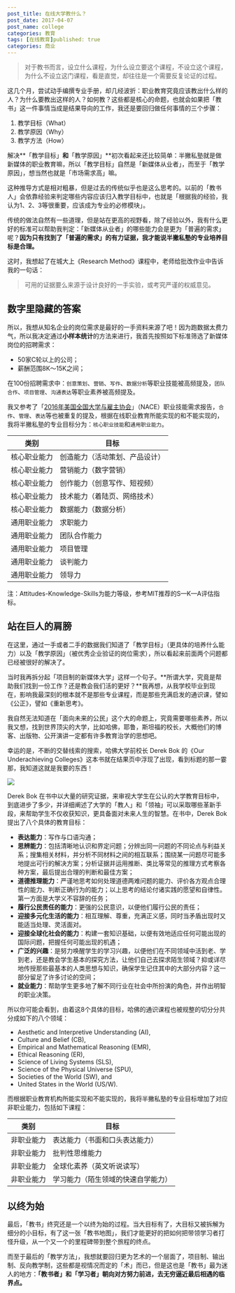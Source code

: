 ```yaml
---
post_title: 在线大学教什么？
post_date: 2017-04-07
post_name: college
categories: 教育
tags: [在线教育]published: true
categories: 商业
---
```


> 对于教书而言，设立什么课程，为什么设立要这个课程，不设立这个课程，为什么不设立这门课程，看是直觉，却往往是一个需要反复论证的过程。

这几个月，尝试动手编撰专业手册，却几经波折：职业教育究竟应该教出什么样的人？为什么要教出这样的人？如何教？这些都是核心的命题，也就会如果把「教书」这一件事情当成是结果导向的工作，我还是要回归做任何事情的三个步骤：

1. 教学目标（What）
2. 教学原因（Why）
3. 教学方法（How）


解决**「教学目标」**和**「教学原因」**初次看起来还比较简单：半撇私塾就是做新媒体的职业教育嘛，所以「教学目标」自然是「新媒体从业者」，而至于「教学原因」，想当然也就是「市场需求高」嘛。

这种推导方式是相对粗暴，但是过去的传统似乎也是这么思考的。以前的「教书人」会依靠经验来判定哪些内容应该归入教学目标中，也就是「根据我的经验，我认为1、2、3等很重要，应该成为专业的必修模块」。

传统的做法自然有一些道理，但是站在更高的视野看，除了经验以外，我有什么更好的标准可以帮助我判定：「新媒体从业者」的哪些能力会是更为「普遍的需求」呢？**因为只有找到了「普遍的需求」的有力证据，我才能说半撇私塾的专业培养目标是合理。**

这时，我想起了在城大上《Research Method》课程中，老师给批改作业中告诉我的一句话：

> 可用的证据要么来源于设计良好的一手实验，或考究严谨的权威意见。

## 数字里隐藏的答案

所以，我想从知名企业的岗位需求是最好的一手资料来源了吧！因为跑数据太费力气，所以我决定通过**小样本统计**的方法来进行，我首先按照如下标准筛选了新媒体岗位的招聘需求：

- 50家C轮以上的公司；
- 薪酬范围8K～15K之间；

在100份招聘需求中：`创意策划`、`营销`、`写作`、`数据分析`等职业技能被高频提及，`团队合作`、`项目管理`、`沟通表达`等职业素养被高频提及。

我又参考了「[2016年美国全国大学与雇主协会](https://careers.college.indiana.edu/blog/2017/01/10/here-are-the-top-10-attributes-employers-want-to-see-on-your-resume-how-many-have-you-got/)」（NACE）职业技能需求报告，`合作`、`管理`、`表达`等也被重复的提及，根据在线职业教育所能实现的和不能实现的，我将半撇私塾的专业目标分为：`核心职业技能`和`通用职业能力`。

| 类别     | 目标              |
| ------ | --------------- |
| 核心职业能力 | 创造能力（活动策划、产品设计） |
| 核心职业能力 | 营销能力（数字营销）      |
| 核心职业能力 | 创作能力（创意写作、短视频）  |
| 核心职业能力 | 技术能力（着陆页、网络技术）  |
| 核心职业能力 | 数据能力（数据分析）      |
| 通用职业能力 | 求职能力            |
| 通用职业能力 | 团队合作能力          |
| 通用职业能力 | 项目管理            |
| 通用职业能力 | 谈判能力            |
| 通用职业能力 | 领导力             |

注：Attitudes-Knowledge-Skills为能力等级，参考MIT推荐的S—K—A评估指标。

## 站在巨人的肩膀

在这里，通过一手或者二手的数据我们知道了「教学目标」（更具体的培养什么能力）以及「教学原因」（被优秀企业验证的岗位需求），所以看起来前面两个问题都已经被很好的解决了。

当时我再拆分起「项目制的新媒体大学」这样一个句子。**所谓大学，究竟是帮助我们找到一份工作？还是教会我们活的更好？**我再想，从我学校毕业到现在，影响我最深刻的根本就不是那些专业课程，而是那些充满启发的通识课，譬如《公正》，譬如《重新思考》。

我自然无法知道在「面向未来的公民」这个大的命题上，究竟需要哪些素养，所以我又想，找到世界顶尖的大学，比如哈佛，耶鲁，斯坦福的校长，大概他们的博客、出版物、公开演讲一定都有许多教育治学的思想吧。

幸运的是，不断的交替线索的搜索，哈佛大学前校长 Derek Bok 的《Our Underachieving Colleges》这本书就在结果页中浮现了出现，看到标题的那一霎那，我知道这就是我要的东西！

![](http://img3x6.ddimg.cn/43/36/22906366-1_u_1.jpg)

Derek Bok 在书中以大量的研究证据，来审视大学生在公认的大学教育目标中，到底进步了多少，并详细阐述了大学的「教人」和「领袖」可以采取哪些革新手段，来帮助学生不仅收获知识，更具备面对未来人生的智慧。在书中，Derek Bok 提出了八个具体的教育目标：

-  **表达能力**：写作与口语沟通；
-  **思辨能力**：包括清晰地认识和界定问题；分辨出同一问题的不同论点与利益关系；搜集相关材料，并分析不同材料之间的相互联系；围绕某一问题尽可能多地提出可行的解决方案；分析证据并运用推断、类比等常见的推理方式考察各种方案，最后提出合理的判断和最佳方案；
-  **道德推理能力**：严谨地思考如何处理道德两难问题的能力、评价各方观点合理性的能力、判断正确行为的能力；以上思考的结论付诸实践的愿望和自律性。第一方面是大学义不容辞的任务；
-  **履行公民责任的能力**：更强的公民意识，以便他们履行公民的责任；
-  **迎接多元化生活的能力**：相互理解、尊重，充满正义感，同时当矛盾出现时又能适当处理、灵活面对。
-  **迎接全球化社会的能力**：构建一套知识基础，以便有效地适应任何可能出现的国际问题，把握任何可能出现的机遇；
-  **广泛的兴趣**：是努力唤醒学生的学习兴趣，以便他们在不同领域中活到老、学到老，还是教会学生基本的探究方法，让他们自己去探求陌生领域？抑或详尽地传授那些最基本的人类思想与知识，确保学生记住其中的大部分内容？这一部分留足了许多讨论的空间；
-  **就业能力**：帮助学生更多地了解不同行业在社会中所扮演的角色，并作出明智的职业决策。

所以你可能会看到，由着这8个具体的目标，哈佛的通识课程也被规整的切分分共分成如下的八个领域：

- Aesthetic and Interpretive Understanding (AI),
- Culture and Belief (CB),
- Empirical and Mathematical Reasoning (EMR),
- Ethical Reasoning (ER),
- Science of Living Systems (SLS),
- Science of the Physical Universe (SPU),
- Societies of the World (SW), and
- United States in the World (US/W).

而根据职业教育机构所能实现和不能实现的，我将半撇私塾的专业目标增加了对应非职业能力，包括如下课程：


| 类别    | 目标                |
| ----- | ----------------- |
| 非职业能力 | 表达能力（书面和口头表达能力）   |
| 非职业能力 | 批判性思维能力           |
| 非职业能力 | 全球化素养（英文听说读写）     |
| 非职业能力 | 学习能力（陌生领域的快速自学能力） |

## 以终为始

最后，「教书」终究还是一个以终为始的过程。当大目标有了，大目标又被拆解为细分的小目标，有了这一张「教书地图」，我们才能更好的把如何把带领学习者打怪升级，从一个又一个的里程碑带到整个旅程的终点。

而至于最后的「教学方法」，我想就要回归更为艺术的一个层面了，项目制、输出制、反向教学制，这些都是视情况而定的「术」而已，但是这也是「教书」最为迷人的地方：**「教书者」和「学习者」朝向对方努力前进，去无穷逼近最后相遇的临界点。**